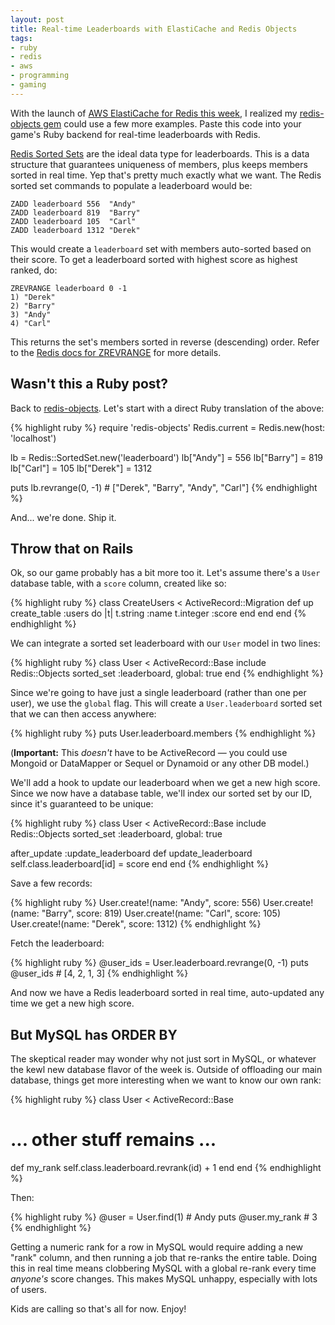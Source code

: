```yaml
---
layout: post
title: Real-time Leaderboards with ElastiCache and Redis Objects
tags:
- ruby
- redis
- aws
- programming
- gaming
---
```


With the launch of [AWS ElastiCache for Redis this week](http://aws.typepad.com/aws/2013/09/amazon-elasticache-now-with-a-dash-of-redis.html), I realized my [redis-objects gem](http://github.com/nateware/redis-objects) could
use a few more examples.  Paste this code into your game's Ruby backend for real-time leaderboards
with Redis.
<!--more-->
[Redis Sorted Sets](http://redis.io/topics/data-types) are the ideal data type for leaderboards.
This is a data structure that guarantees uniqueness of members, plus keeps members sorted in real time.
Yep that's pretty much exactly what we want.  The Redis sorted set commands to populate a leaderboard would be:

    ZADD leaderboard 556  "Andy"
    ZADD leaderboard 819  "Barry"
    ZADD leaderboard 105  "Carl"
    ZADD leaderboard 1312 "Derek"

This would create a `leaderboard` set with members auto-sorted based on their score.
To get a leaderboard sorted with highest score as highest ranked, do:

    ZREVRANGE leaderboard 0 -1
    1) "Derek"
    2) "Barry"
    3) "Andy"
    4) "Carl"

This returns the set's members sorted in reverse (descending) order.  Refer to the
[Redis docs for ZREVRANGE](http://redis.io/commands/zrevrange) for more details.

Wasn't this a Ruby post?
------------------------
Back to [redis-objects](http://github.com/nateware/redis-objects). Let's start with
a direct Ruby translation of the above:

{% highlight ruby %}
require 'redis-objects'
Redis.current = Redis.new(host: 'localhost')

lb = Redis::SortedSet.new('leaderboard')
lb["Andy"]  = 556
lb["Barry"] = 819
lb["Carl"]  = 105
lb["Derek"] = 1312

puts lb.revrange(0, -1)  # ["Derek", "Barry", "Andy", "Carl"] 
{% endhighlight %}

And... we're done.  Ship it.

Throw that on Rails
-------------------
Ok, so our game probably has a bit more too it.  Let's assume there's a `User` database
table, with a `score` column, created like so:

{% highlight ruby %}
class CreateUsers < ActiveRecord::Migration
  def up
    create_table :users do |t|
      t.string  :name
      t.integer :score
    end
  end
end
{% endhighlight %}

We can integrate a sorted set leaderboard with our `User` model in two lines:

{% highlight ruby %}
class User < ActiveRecord::Base
  include Redis::Objects
  sorted_set :leaderboard, global: true
end
{% endhighlight %}

Since we're going to have just a single leaderboard (rather than one per user),
we use the `global` flag. This will create a `User.leaderboard` sorted set that
we can then access anywhere:

{% highlight ruby %}
puts User.leaderboard.members
{% endhighlight %}

(**Important:** This _doesn't_ have to be ActiveRecord &mdash;
you could use Mongoid or DataMapper or Sequel or Dynamoid or any other DB model.)

We'll add a hook to update our leaderboard when we get a new high score.
Since we now have a database table, we'll index our sorted set by our ID, since
it's guaranteed to be unique:

{% highlight ruby %}
class User < ActiveRecord::Base
  include Redis::Objects
  sorted_set :leaderboard, global: true

  after_update :update_leaderboard
  def update_leaderboard
    self.class.leaderboard[id] = score
  end
end
{% endhighlight %}

Save a few records:

{% highlight ruby %}
User.create!(name: "Andy",  score: 556)
User.create!(name: "Barry", score: 819)
User.create!(name: "Carl",  score: 105)
User.create!(name: "Derek", score: 1312)
{% endhighlight %}

Fetch the leaderboard:

{% highlight ruby %}
@user_ids = User.leaderboard.revrange(0, -1)
puts @user_ids  # [4, 2, 1, 3]
{% endhighlight %}

And now we have a Redis leaderboard sorted in real time, auto-updated any time we
get a new high score.

But MySQL has ORDER BY
----------------------
The skeptical reader may wonder why not just sort in MySQL, or whatever the kewl new
database flavor of the week is. Outside of offloading our main database, things get
more interesting when we want to know our own rank:

{% highlight ruby %}
class User < ActiveRecord::Base
  # ... other stuff remains ...

  def my_rank
    self.class.leaderboard.revrank(id) + 1
  end
end
{% endhighlight %}

Then:

{% highlight ruby %}
@user = User.find(1) # Andy
puts @user.my_rank   # 3
{% endhighlight %}

Getting a numeric rank for a row in MySQL would require adding a new "rank" column, and then
running a job that re-ranks the entire table.  Doing this in real time means clobbering MySQL
with a global re-rank every time _anyone's_ score changes.  This makes MySQL unhappy, especially
with lots of users.

Kids are calling so that's all for now.  Enjoy!

